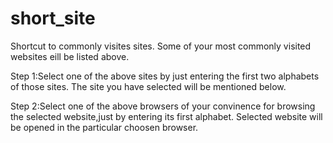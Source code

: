 # short_site
Shortcut to commonly visites sites.
Some of your most commonly visited websites eill be listed above.

Step 1:Select one of the above sites by just entering the first two alphabets of those sites.
The site you have selected will be mentioned below.

Step 2:Select one of the above browsers of your convinence for browsing the selected website,just by entering its first alphabet.
Selected website will be opened in the particular choosen browser. 
